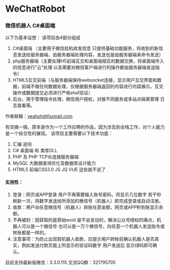 # WeChatRobot
### 微信机器人 C#桌面端

以下为基本设想：
该项目由4部分组成
1. C#桌面端 （主要用于微信挂机收发信息 只提供基础功能服务，将收到的新信息发送给服务器端，由服务器端处理内容，发送也是由服务器端来命令发送）
2. php服务器端（主要处理H5前端互交和桌面端相互的数据交换，将桌面端传入的信息进行”云“处理 以及需要对微信客户端进行的操作都由服务器端发送指令）
3. HTML5互交前端（与服务器端保持websocket连接，显示用户互交界面和数据，前端不做任何数据处理，仅根据服务器端返回的内容进行内容展示。互交操作或数据提交必须进行严格sha1验证）
4. 后台，用于管理指令处理，微信用户授权，对接不同服务或多站点隔离管理 日志查看等。 

作者邮箱：yeahoh@foxmail.com

有空搞一搞，原本是作为一个工作应聘的作品，因为涉及到全栈工作，对个人能力是一个综合性的展现。
该项目主要需要以下技术功底：
1. 汇编 逆向
2. C# 桌面端 和 类库DLL
3. PHP 及 PHP TCP长连接服务器端
4. MySQL 大数据查询优化及数据库设计能力
5. HTML5 前端CSS3.0 JS JQ VUE 这些就不说了

#### 实用性：
1. 登录：网页或APP登录 用户不再需要输入账号密码，将显示几位数字 若干秒刷新一次，将数字发送给所添加的微信号（机器人）即完成登录或自动注册。
2. 收款：用户向任意微信号（机器人）转账任意金额，网页或APP秒到账显示余额。
3. 不再被封：因获取的是原始wxid 是不会变动的，解决公众号授权的痛点，机器人可以是一个微信号 也可以是一万个微信号，向任意一个机器人发送指令或转账都是一样的。
4. 注意事项：为防止出现假机器人收款，应提示用户转帐前确认机器人是否真实，例如发送付款页面上所显示的验证码数字 用户发送后 显示绿码即可确认。

目前支持最新版微信：3.3.0.115
交流QQ群：321795705
